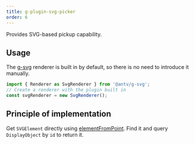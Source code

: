 ```yaml
---
title: g-plugin-svg-picker
order: 6
---
```


Provides SVG-based pickup capability.

## Usage

The [g-svg](/api/renderer/svg) renderer is built in by default, so there is no need to introduce it manually.

```js
import { Renderer as SvgRenderer } from '@antv/g-svg';
// Create a renderer with the plugin built in
const svgRenderer = new SvgRenderer();
```

## Principle of implementation

Get `SVGElement` directly using [elementFromPoint](https://developer.mozilla.org/zh-CN/docs/Web/API/Document/elementFromPoint). Find it and query `DisplayObject` by `id` to return it.
